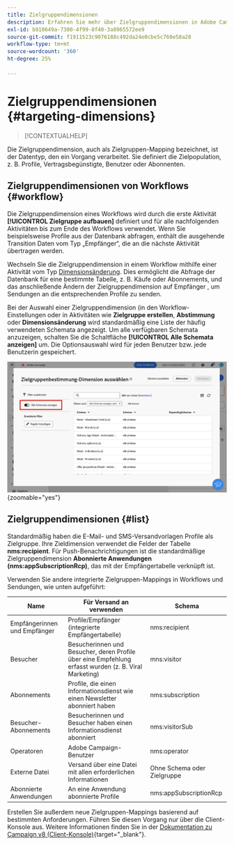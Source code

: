 ```yaml
---
title: Zielgruppendimensionen
description: Erfahren Sie mehr über Zielgruppendimensionen in Adobe Campaign Web
exl-id: b910649a-7300-4f99-8f40-3a8965572ee9
source-git-commit: f1911523c9076188c492da24e0cbe5c760e58a28
workflow-type: tm+mt
source-wordcount: '360'
ht-degree: 25%

---
```


# Zielgruppendimensionen {#targeting-dimensions}

>[!CONTEXTUALHELP]
>
Die Zielgruppendimension, auch als Zielgruppen-Mapping bezeichnet, ist der Datentyp, den ein Vorgang verarbeitet. Sie definiert die Zielpopulation, z. B. Profile, Vertragsbegünstigte, Benutzer oder Abonnenten.

## Zielgruppendimensionen von Workflows {#workflow}

Die Zielgruppendimension eines Workflows wird durch die erste Aktivität **[!UICONTROL Zielgruppe aufbauen]** definiert und für alle nachfolgenden Aktivitäten bis zum Ende des Workflows verwendet. Wenn Sie beispielsweise Profile aus der Datenbank abfragen, enthält die ausgehende Transition Daten vom Typ „Empfänger“, die an die nächste Aktivität übertragen werden.

Wechseln Sie die Zielgruppendimension in einem Workflow mithilfe einer Aktivität vom Typ [Dimensionsänderung](../workflows/activities/change-dimension.md). Dies ermöglicht die Abfrage der Datenbank für eine bestimmte Tabelle, z. B. Käufe oder Abonnements, und das anschließende Ändern der Zielgruppendimension auf Empfänger , um Sendungen an die entsprechenden Profile zu senden.

Bei der Auswahl einer Zielgruppendimension (in den Workflow-Einstellungen oder in Aktivitäten wie **Zielgruppe erstellen**, **Abstimmung** oder **Dimensionsänderung** wird standardmäßig eine Liste der häufig verwendeten Schemata angezeigt. Um alle verfügbaren Schemata anzuzeigen, schalten Sie die Schaltfläche **[!UICONTROL Alle Schemata anzeigen]** um. Die Optionsauswahl wird für jeden Benutzer bzw. jede Benutzerin gespeichert.

![Screenshot der Oberfläche der Zielgruppendimension mit aktivierter Schaltfläche „Alle Schemata anzeigen“.](assets/targeting-dimension-show-all.png){zoomable="yes"}

## Zielgruppendimensionen {#list}

Standardmäßig haben die E-Mail- und SMS-Versandvorlagen Profile als Zielgruppe. Ihre Zieldimension verwendet die Felder der Tabelle **nms:recipient**. Für Push-Benachrichtigungen ist die standardmäßige Zielgruppendimension **Abonnierte Anwendungen (nms:appSubscriptionRcp)**, das mit der Empfängertabelle verknüpft ist.

Verwenden Sie andere integrierte Zielgruppen-Mappings in Workflows und Sendungen, wie unten aufgeführt:

| Name | Für Versand an verwenden | Schema |
|-----------------------|-------------------------------------------------------|-------------------------|
| Empfängerinnen und Empfänger | Profile/Empfänger (integrierte Empfängertabelle) | nms:recipient |
| Besucher | Besucherinnen und Besucher, deren Profile über eine Empfehlung erfasst wurden (z. B. Viral Marketing) | mns:visitor |
| Abonnements  | Profile, die einen Informationsdienst wie einen Newsletter abonniert haben | nms:subscription |
| Besucher-Abonnements | Besucherinnen und Besucher haben einen Informationsdienst abonniert | nms:visitorSub |
| Operatoren | Adobe Campaign-Benutzer | nms:operator |
| Externe Datei | Versand über eine Datei mit allen erforderlichen Informationen | Ohne Schema oder Zielgruppe |
| Abonnierte Anwendungen | An eine Anwendung abonnierte Profile | nms:appSubscriptionRcp |

Erstellen Sie außerdem neue Zielgruppen-Mappings basierend auf bestimmten Anforderungen. Führen Sie diesen Vorgang nur über die Client-Konsole aus. Weitere Informationen finden Sie in der [Dokumentation zu Campaign v8 (Client-Konsole)](https://experienceleague.adobe.com/docs/campaign/campaign-v8/audience/add-profiles/target-mappings.html?lang=de#new-mapping){target="_blank"}.
